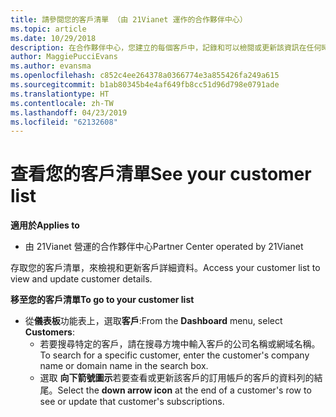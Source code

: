 ```yaml
---
title: 請參閱您的客戶清單 （由 21Vianet 運作的合作夥伴中心）
ms.topic: article
ms.date: 10/29/2018
description: 在合作夥伴中心，您建立的每個客戶中，記錄和可以檢閱或更新該資訊在任何時間。
author: MaggiePucciEvans
ms.author: evansma
ms.openlocfilehash: c852c4ee264378a0366774e3a855426fa249a615
ms.sourcegitcommit: b1ab80345b4e4af649fb8cc51d96d798e0791ade
ms.translationtype: HT
ms.contentlocale: zh-TW
ms.lasthandoff: 04/23/2019
ms.locfileid: "62132608"
---
```

# <a name="see-your-customer-list"></a><span data-ttu-id="c2d18-103">查看您的客戶清單</span><span class="sxs-lookup"><span data-stu-id="c2d18-103">See your customer list</span></span>

<span data-ttu-id="c2d18-104">**適用於**</span><span class="sxs-lookup"><span data-stu-id="c2d18-104">**Applies to**</span></span>

-   <span data-ttu-id="c2d18-105">由 21Vianet 營運的合作夥伴中心</span><span class="sxs-lookup"><span data-stu-id="c2d18-105">Partner Center operated by 21Vianet</span></span>


<span data-ttu-id="c2d18-106">存取您的客戶清單，來檢視和更新客戶詳細資料。</span><span class="sxs-lookup"><span data-stu-id="c2d18-106">Access your customer list to view and update customer details.</span></span>

<span data-ttu-id="c2d18-107">**移至您的客戶清單**</span><span class="sxs-lookup"><span data-stu-id="c2d18-107">**To go to your customer list**</span></span>

-   <span data-ttu-id="c2d18-108">從**儀表板**功能表上，選取**客戶**:</span><span class="sxs-lookup"><span data-stu-id="c2d18-108">From the **Dashboard** menu, select **Customers**:</span></span>
    -   <span data-ttu-id="c2d18-109">若要搜尋特定的客戶，請在搜尋方塊中輸入客戶的公司名稱或網域名稱。</span><span class="sxs-lookup"><span data-stu-id="c2d18-109">To search for a specific customer, enter the customer's company name or domain name in the search box.</span></span> 
    -   <span data-ttu-id="c2d18-110">選取 **向下箭號圖示**若要查看或更新該客戶的訂用帳戶的客戶的資料列的結尾。</span><span class="sxs-lookup"><span data-stu-id="c2d18-110">Select the **down arrow icon** at the end of a customer's row to see or update that customer's subscriptions.</span></span> 

 

 





